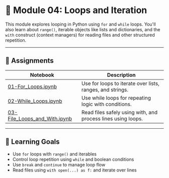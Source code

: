 # 📂 Module 04: Loops and Iteration

This module explores looping in Python using `for` and `while` loops. You'll also learn about 
`range()`, iterable objects like lists and dictionaries, and the `with` construct (context managers) for reading files and other structured repetition.

---

## 🔗 Assignments

|Notebook	| Description|
|---|---|
|[01-For_Loops.ipynb](https://github.com/aaniaahh/DataScience-2025/blob/main/Completed/04-Loops_and_Iteration/01_For_Loops.ipynb) | Use for loops to iterate over lists, ranges, and strings.
|[02-While_Loops.ipynb](https://github.com/aaniaahh/DataScience-2025/blob/main/Completed/04-Loops_and_Iteration/02_While_Loops.ipynb) |	Use while loops for repeating logic with conditions.
|[03-File_Loops_and_With.ipynb](https://github.com/aaniaahh/DataScience-2025/blob/main/Completed/04-Loops_and_Iteration/03_File_Loops_and_With.ipynb) |	Read files safely using with, and process lines using loops.

---

## 🧠 Learning Goals

* Use `for` loops with `range()` and iterables
* Control loop repetition using `while` and boolean conditions
* Use `break` and `continue` to manage loop flow
* Read files using `with open(...) as f:` and iterate over lines